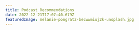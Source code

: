 ```yaml
---
title: Podcast Recommendations
date: 2022-12-21T17:07:40.679Z
featuredImage: melanie-pongratz-becwwmiuj2k-unsplash.jpg
---
```

